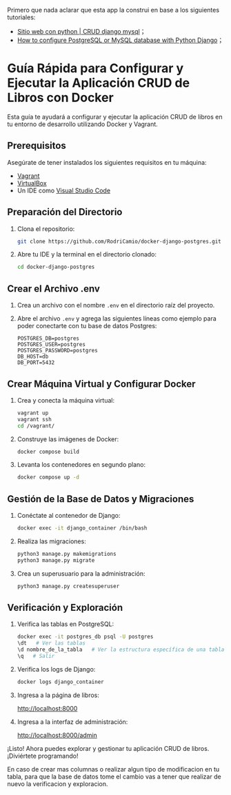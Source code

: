 Primero que nada aclarar que esta app la construi en base a los siguientes tutoriales:

- [Sitio web con python | CRUD django mysql](https://www.youtube.com/watch?v=ezIj71CX944&t=3089s "Sitio web con python | CRUD django mysql")；
- [How to configure PostgreSQL or MySQL database with Python Django](https://www.youtube.com/watch?v=q75wgk9jVjA)；


# Guía Rápida para Configurar y Ejecutar la Aplicación CRUD de Libros con Docker

Esta guía te ayudará a configurar y ejecutar la aplicación CRUD de libros en tu entorno de desarrollo utilizando Docker y Vagrant.

## Prerequisitos

Asegúrate de tener instalados los siguientes requisitos en tu máquina:

- [Vagrant](https://www.vagrantup.com/)
- [VirtualBox](https://www.virtualbox.org/)
- Un IDE como [Visual Studio Code](https://code.visualstudio.com/)

## Preparación del Directorio

1. Clona el repositorio:

    ```bash
    git clone https://github.com/RodriCamio/docker-django-postgres.git
    ```

2. Abre tu IDE y la terminal en el directorio clonado:

    ```bash
    cd docker-django-postgres
    ```

## Crear el Archivo .env

1. Crea un archivo con el nombre `.env` en el directorio raíz del proyecto.

2. Abre el archivo `.env` y agrega las siguientes líneas como ejemplo para poder conectarte con tu base de datos Postgres:

    ```env
    POSTGRES_DB=postgres
    POSTGRES_USER=postgres
    POSTGRES_PASSWORD=postgres
    DB_HOST=db
    DB_PORT=5432
    ```

## Crear Máquina Virtual y Configurar Docker

1. Crea y conecta la máquina virtual:

    ```bash
    vagrant up
    vagrant ssh
    cd /vagrant/
    ```

2. Construye las imágenes de Docker:

    ```bash
    docker compose build
    ```

3. Levanta los contenedores en segundo plano:

    ```bash
    docker compose up -d
    ```

## Gestión de la Base de Datos y Migraciones

1. Conéctate al contenedor de Django:

    ```bash
    docker exec -it django_container /bin/bash
    ```

2. Realiza las migraciones:

    ```bash
    python3 manage.py makemigrations
    python3 manage.py migrate
    ```

3. Crea un superusuario para la administración:

    ```bash
    python3 manage.py createsuperuser
    ```

## Verificación y Exploración

1. Verifica las tablas en PostgreSQL:

    ```bash
    docker exec -it postgres_db psql -U postgres
    \dt   # Ver las tablas
    \d nombre_de_la_tabla   # Ver la estructura específica de una tabla
    \q   # Salir
    ```

2. Verifica los logs de Django:

    ```bash
    docker logs django_container
    ```

3. Ingresa a la página de libros:

    [http://localhost:8000](http://localhost:8000)

4. Ingresa a la interfaz de administración:

    [http://localhost:8000/admin](http://localhost:8000/admin)

¡Listo! Ahora puedes explorar y gestionar tu aplicación CRUD de libros. ¡Diviértete programando!

En caso de crear mas columnas o realizar algun tipo de modificacion en tu tabla, para que la base de datos tome el cambio vas a tener que realizar de nuevo la verificacion y exploracion.